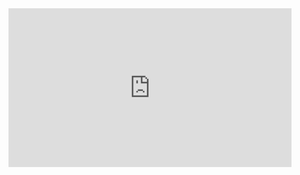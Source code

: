 ﻿<iframe width="560" height="315" src="https://www.youtube.com/embed/yQxqUUUTCog?list=PL1DEQjXG2xnJOSQf2421r1S040NkvCApp" frameborder="0" allowfullscreen></iframe>

